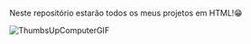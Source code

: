 Neste repositório estarão todos os meus projetos em HTML!😁

![ThumbsUpComputerGIF](https://github.com/MateusFoltranTomaz/1-HTML/assets/142942489/f6eca70e-e909-4d65-a462-9d12506a3031)


